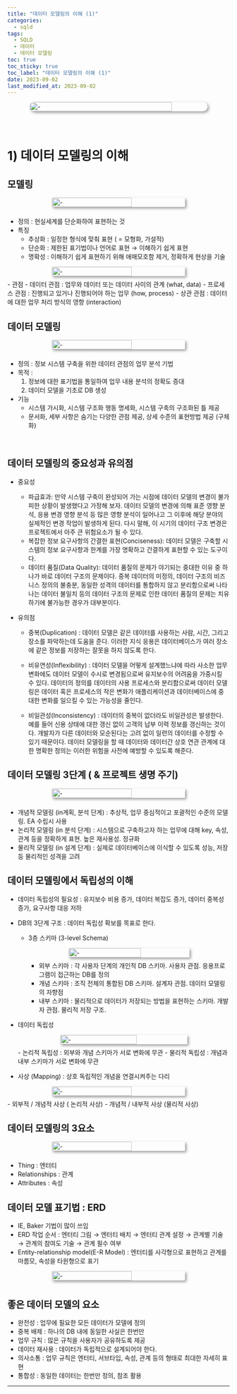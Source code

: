 ```yaml
---
title: "데이터 모델링의 이해 (1)"
categories:
  - sqld
tags:
  - SQLD
  - 데이터
  - 데이터 모델링
toc: true
toc_sticky: true
toc_label: "데이터 모델링의 이해 (1)"
date: 2023-09-02
last_modified_at: 2023-09-02
---
```


<div style=" display : flex; justify-content: center;">
	<img src="{{site.baseurl}}/images/sqld/Door.jpg" alt="-" style="width: 80%; height: 80%; margin-bottom: 40px; box-shadow: 3px 3px 6px rgba(0,0,0,0.4); border-radius: 15px;">
</div>

# 1) 데이터 모델링의 이해

## **모델링**

<div style=" display : flex; justify-content: center;">
	<img src="{{site.baseurl}}/images/sqld/modeling.jpg" alt="-" style="width: 60%; height: 40%; margin-bottom: 8px; box-shadow: 3px 3px 6px rgba(0,0,0,0.4);">
</div>

- 정의 : 현실세계를 단순화하여 표현하는 것
- 특징
  - 추상화 : 일정한 형식에 맞춰 표현 ( = 모형화, 가설적)
  - 단순화 : 제한된 표기법이나 언어로 표현 → 이해하기 쉽게 표현
  - 명확성 : 이해하기 쉽게 표현하기 위해 애매모호함 제거, 정확하게 현상을 기술

<div style=" display : flex; justify-content: center;">
	<img src="{{site.baseurl}}/images/sqld/view-of-modeling.jpg" alt="-" style="width: 60%; height: 40%; margin-bottom: 8px; box-shadow: 3px 3px 6px rgba(0,0,0,0.4);">
</div>
- 관점
  - 데이터 관점 : 업무와 데이터 또는 데이터 사이의 관계 (what, data)
  - 프로세스 관점 : 진행되고 있거나 진행되어야 하는 업무 (how, process)
  - 상관 관점 : 데이터에 대한 업무 처리 방식의 영향 (interaction)

<br/>

## **데이터 모델링**

<div style=" display : flex; justify-content: center;">
	<img src="{{site.baseurl}}/images/sqld/data-modeling-def.jpg" alt="-" style="width: 60%; height: 30%; margin-bottom: 8px; box-shadow: 3px 3px 6px rgba(0,0,0,0.4);">
</div>

- 정의 : 정보 시스템 구축을 위한 데이터 관점의 업무 분석 기법
- 목적 :
  1. 정보에 대한 표기법을 통일하여 업무 내용 분석의 정확도 증대
  2. 데이터 모델을 기초로 DB 생성
- 기능
  - 시스템 가시화, 시스템 구조화 행동 명세화, 시스템 구축의 구조화된 틀 제공
  - 문서화, 세부 사항은 숨기는 다양한 관점 제공, 상세 수준의 표현방법 제공 (구체화)

<br/>

## **데이터 모델링의 중요성과 유의점**

- 중요성
  - 파급효과: 만약 시스템 구축이 완성되어 가는 시점에 데이터 모델의 변경이 불가피한 상황이 발생했다고 가정해 보자. 데이터 모델의 변경에 의해 표준 영향 분석, 응용 변경 영향 분석 등 많은 영향 분석이 일어나고 그 이후에 해당 분야의 실제적인 변경 작업이 발생하게 된다. 다시 말해, 이 시기의 데이터 구조 변경은 프로젝트에서 아주 큰 위험요소가 될 수 있다.
  - 복잡한 정보 요구사항의 간결한 표현(Conciseness): 데이터 모델은 구축할 시스템의 정보 요구사항과 한계를 가장 명확하고 간결하게 표현할 수 있는 도구이다.
  - 데이터 품질(Data Quality): 데이터 품질의 문제가 야기되는 중대한 이유 중 하나가 바로 데이터 구조의 문제이다. 중복 데이터의 미정의, 데이터 구조의 비즈니스 정의의 불충분, 동일한 성격의 데이터를 통합하지 않고 분리함으로써 나타나는 데이터 불일치 등의 데이터 구조의 문제로 인한 데이터 품질의 문제는 치유하기에 불가능한 경우가 대부분이다.
- 유의점

  - 중복(Duplication) : 데이터 모델은 같은 데이터를 사용하는 사람, 시간, 그리고 장소를 파악하는데 도움을 준다. 이러한 지식 응용은 데이터베이스가 여러 장소에 같은 정보를 저장하는 잘못을 하지 않도록 한다.

  - 비유연성(Inflexibility) : 데이터 모델을 어떻게 설계했느냐에 따라 사소한 업무변화에도 데이터 모델이 수시로 변경됨으로써 유지보수의 어려움을 가중시킬 수 있다. 데이터의 정의를 데이터의 사용 프로세스와 분리함으로써 데이터 모델링은 데이터 혹은 프로세스의 작은 변화가 애플리케이션과 데이터베이스에 중대한 변화를 일으킬 수 있는 가능성을 줄인다.

  - 비일관성(Inconsistency) : 데이터의 중복이 없더라도 비일관성은 발생한다. 예를 들어 신용 상태에 대한 갱신 없이 고객의 납부 이력 정보를 갱신하는 것이다. 개발자가 다른 데이터와 모순된다는 고려 없이 일련의 데이터를 수정할 수 있기 때문이다. 데이터 모델링을 할 때 데이터와 데이터간 상호 연관 관계에 대한 명확한 정의는 이러한 위험을 사전에 예방할 수 있도록 해준다.

## **데이터 모델링 3단계 ( & 프로젝트 생명 주기)**

<div style=" display : flex; justify-content: center;">
	<img src="{{site.baseurl}}/images/sqld/data-modeling.jpg" alt="-" style="width: 60%; height: 40%; margin-bottom: 8px; box-shadow: 3px 3px 6px rgba(0,0,0,0.4);">
</div>

- 개념적 모델링 (in계획, 분석 단계) : 추상적, 업무 중심적이고 포괄적인 수준의 모델링. EA 수립시 사용
- 논리적 모델링 (in 분석 단계) : 시스템으로 구축하고자 하는 업무에 대해 key, 속성, 관계 등을 정확하게 표현. 높은 재사용성. 정규화
- 물리적 모델링 (in 설계 단계) : 실제로 데이터베이스에 이식할 수 있도록 성능, 저장 등 물리적인 성격을 고려

## **데이터 모델링에서 독립성의 이해**

- 데이터 독립성의 필요성
  : 유지보수 비용 증가, 데이터 복잡도 증가, 데이터 중복성 증가, 요구사항 대응 저하
- DB의 3단계 구조 : 데이터 독립성 확보를 목표로 한다.

  - 3층 스키마 (3-level Schema)
    <div style="display : flex; justify-content: center;">
      <img src="{{site.baseurl}}/images/sqld/schema.jpg" alt="-" style="width: 60%; height: 40%; margin-bottom: 8px; box-shadow: 3px 3px 6px rgba(0,0,0,0.4);">
    </div>

    - 외부 스키마 : 각 사용자 단계의 개인적 DB 스키마. 사용자 관점. 응용프로그램이 접근하는 DB를 정의
    - 개념 스키마 : 조직 전체의 통합된 DB 스키마. 설계자 관점. 데이터 모델링의 자향점
    - 내부 스키마 : 물리적으로 데이터가 저장되는 방법을 표현하는 스키마. 개발자 관점. 물리적 저장 구조.

- 데이터 독립성
    <div style="display : flex; justify-content: center;">
      <img src="{{site.baseurl}}/images/sqld/DB-independent.jpg" alt="-" style="width: 60%; height: 40%; margin-bottom: 8px; box-shadow: 3px 3px 6px rgba(0,0,0,0.4);">
    </div>
  - 논리적 독립성 : 외부와 개념 스키마가 서로 변화에 무관
  - 물리적 독립성 : 개념과 내부 스키마가 서로 변화에 무관

- 사상 (Mapping) : 상호 독립적인 개념을 연결시켜주는 다리
<div style=" display : flex; justify-content: center;">
	<img src="{{site.baseurl}}/images/sqld/mapping.jpg" alt="-" style="width: 60%; height: 40%; margin-bottom: 8px; box-shadow: 3px 3px 6px rgba(0,0,0,0.4);">
</div>
  - 외부적 / 개념적 사상 ( 논리적 사상)
  - 개념적 / 내부적 사상 (물리적 사상)

## **데이터 모델링의 3요소**

<div style=" display : flex; justify-content: center;">
	<img src="{{site.baseurl}}/images/sqld/entity-word.jpg" alt="-" style="width: 60%; height: 40%; margin-bottom: 8px; box-shadow: 3px 3px 6px rgba(0,0,0,0.4);">
</div>

- Thing : 엔터티
- Relationships : 관계
- Attributes : 속성

## **데이터 모델 표기법 : ERD**

- IE, Baker 기법이 많이 쓰임
- ERD 작업 순서 : 엔터티 그림 → 엔터티 배치 → 엔터티 관계 설정 → 관계별 기술 → 관계의 참여도 기술 → 관계 필수 여부
- Entity-relationship model(E-R Model) : 엔터티를 사각형으로 표현하고 관계를 마름모, 속성을 타원형으로 표기

<div style=" display : flex; justify-content: center;">
	<img src="{{site.baseurl}}/images/sqld/e-r-model-writing.jpg" alt="-" style="width: 60%; height: 40%; margin-bottom: 8px; box-shadow: 3px 3px 6px rgba(0,0,0,0.4);">
</div>

## **좋은 데이터 모델의 요소**

- 완전성 : 업무에 필요한 모든 데이터가 모델에 정의
- 중복 배제 : 하나의 DB 내에 동일한 사실은 한번만
- 업무 규칙 : 많은 규칙을 사용자가 공유하도록 제공
- 데이터 재사용 : 데이터가 독립적으로 설계되어야 한다.
- 의사소통 : 업무 규칙은 엔터티, 서브타입, 속성, 관계 등의 형태로 최대한 자세히 표현
- 통합성 : 동일한 데이터는 한번만 정의, 참조 활용

<hr/>

